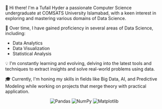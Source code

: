 👋 Hi there! 
I'm a Tufail Hyder a passionate Computer Science undergraduate at COMSATS University Islamabad, with a keen interest in exploring and mastering various domains of Data Science.

🌟 Over time, I have gained proficiency in several areas of Data Science, including:

- Data Analytics
- Data Visualization
- Statistical Analysis

💡 I'm constantly learning and evolving, delving into the latest tools and techniques to extract insights and solve real-world problems using data.

🎓 Currently, I'm honing my skills in fields like Big Data, AI, and Predictive Modeling while working on projects that merge theory with practical application.


<div align="center">
  
![Pandas](https://img.shields.io/static/v1?message=Pandas&logo=pandas&label=&color=150458&logoColor=white&labelColor=&style=for-the-badge) 
![NumPy](https://img.shields.io/static/v1?message=NumPy&logo=numpy&label=&color=013243&logoColor=white&labelColor=&style=for-the-badge) 
![Matplotlib](https://img.shields.io/static/v1?message=Matplotlib&logo=matplotlib&label=&color=11557C&logoColor=white&labelColor=&style=for-the-badge)

</div>
